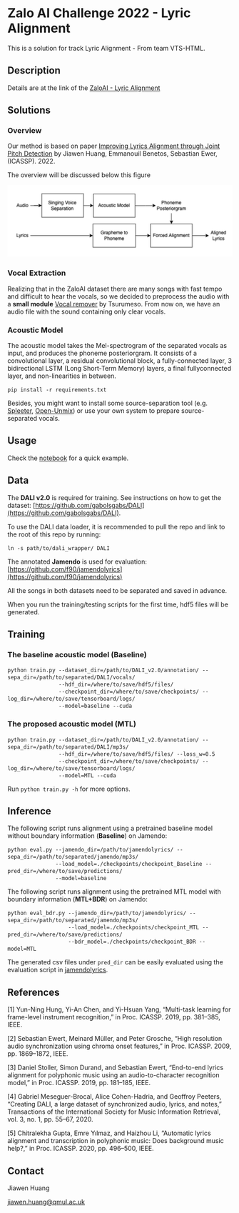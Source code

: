 # Zalo AI Challenge 2022 - Lyric Alignment

This is a solution for track Lyric Alignment - From team VTS-HTML.

## Description

Details are at the link of the [ZaloAI - Lyric Alignment](https://challenge.zalo.ai/portal/lyric-alignment)

## Solutions 

### Overview

Our method is based on paper [Improving Lyrics Alignment through Joint Pitch Detection](https://arxiv.org/pdf/2202.01646.pdf) by Jiawen Huang, Emmanouil Benetos, Sebastian Ewer, (ICASSP). 2022.

The overview will be discussed below this figure

![](./figure/overview.png)

### Vocal Extraction

Realizing that in the ZaloAI dataset there are many songs with fast tempo and difficult to hear the vocals, so we decided to preprocess the audio with a **small module** [Vocal remover](https://github.com/tsurumeso/vocal-remover) by Tsurumeso. From now on, we have an audio file with the sound containing only clear vocals.

### Acoustic Model

The acoustic model takes the Mel-spectrogram of the separated vocals as input, and produces the phoneme posteriorgram. It consists of a convolutional layer, a residual convolutional block, a fully-connected layer, 3 bidirectional LSTM (Long Short-Term Memory) layers, a final fullyconnected layer, and non-linearities in between. 

```
pip install -r requirements.txt
```

Besides, you might want to install some source-separation tool (e.g. [Spleeter](https://github.com/deezer/Spleeter), [Open-Unmix](https://github.com/sigsep/open-unmix-pytorch))
or use your own system to prepare source-separated vocals.

## Usage

Check the [notebook](https://github.com/jhuang448/LyricsAlignment-MTL/blob/main/example.ipynb) for a quick example.

## Data

The **DALI v2.0** is required for training. See instructions on how to get the dataset: [https://github.com/gabolsgabs/DALI](https://github.com/gabolsgabs/DALI). 

To use the DALI data loader, it is recommended to pull the repo and link to the root of this repo by running:

```
ln -s path/to/dali_wrapper/ DALI
```

The annotated **Jamendo** is used for evaluation: [https://github.com/f90/jamendolyrics](https://github.com/f90/jamendolyrics) 

All the songs in both datasets need to be separated and saved in advance. 

When you run the training/testing scripts for the first time, hdf5 files will be generated.

## Training

### The baseline acoustic model (**Baseline**)

```
python train.py --dataset_dir=/path/to/DALI_v2.0/annotation/ --sepa_dir=/path/to/separated/DALI/vocals/ 
                --hdf_dir=/where/to/save/hdf5/files/
                --checkpoint_dir=/where/to/save/checkpoints/ --log_dir=/where/to/save/tensorboard/logs/ 
                --model=baseline --cuda
```

### The proposed acoustic model (**MTL**)

```
python train.py --dataset_dir=/path/to/DALI_v2.0/annotation/ --sepa_dir=/path/to/separated/DALI/mp3s/ 
                --hdf_dir=/where/to/save/hdf5/files/ --loss_w=0.5
                --checkpoint_dir=/where/to/save/checkpoints/ --log_dir=/where/to/save/tensorboard/logs/ 
                --model=MTL --cuda
```

Run `python train.py -h` for more options.

## Inference

The following script runs alignment using a pretrained baseline model without boundary information (**Baseline**) on Jamendo:

```
python eval.py --jamendo_dir=/path/to/jamendolyrics/ --sepa_dir=/path/to/separated/jamendo/mp3s/
               --load_model=./checkpoints/checkpoint_Baseline --pred_dir=/where/to/save/predictions/
               --model=baseline
```

The following script runs alignment using the pretrained MTL model with boundary information (**MTL+BDR**) on Jamendo:

```
python eval_bdr.py --jamendo_dir=/path/to/jamendolyrics/ --sepa_dir=/path/to/separated/jamendo/mp3s/
                   --load_model=./checkpoints/checkpoint_MTL --pred_dir=/where/to/save/predictions/
                   --bdr_model=./checkpoints/checkpoint_BDR --model=MTL
```

The generated csv files under `pred_dir` can be easily evaluated using the evaluation script in [jamendolyrics](https://github.com/f90/jamendolyrics).

## References

[1] Yun-Ning Hung, Yi-An Chen, and Yi-Hsuan Yang, “Multi-task learning for frame-level instrument recognition,” in Proc. ICASSP. 2019, pp. 381–385, IEEE.

[2] Sebastian Ewert, Meinard Müller, and Peter Grosche, “High resolution audio synchronization using chroma onset features,” in Proc. ICASSP. 2009, pp. 1869–1872, IEEE.

[3] Daniel Stoller, Simon Durand, and Sebastian Ewert, “End-to-end lyrics alignment for polyphonic music using an audio-to-character recognition model,” in Proc. ICASSP. 2019, pp. 181–185, IEEE.

[4] Gabriel Meseguer-Brocal, Alice Cohen-Hadria, and Geoffroy Peeters, “Creating DALI, a large dataset of synchronized audio, lyrics, and notes,” Transactions of the International Society for Music Information Retrieval, vol. 3, no. 1, pp. 55–67, 2020.

[5] Chitralekha Gupta, Emre Yılmaz, and Haizhou Li, “Automatic lyrics alignment and transcription in polyphonic music: Does background music help?,” in Proc. ICASSP. 2020, pp. 496–500, IEEE.


## Contact

Jiawen Huang

jiawen.huang@qmul.ac.uk
